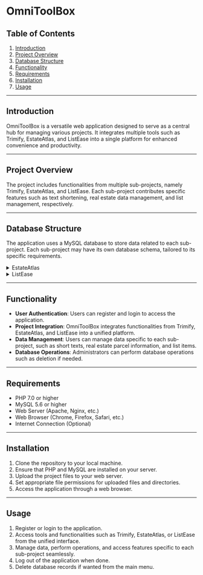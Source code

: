 # OmniToolBox

## Table of Contents
1. [Introduction](#introduction)
2. [Project Overview](#project-overview)
3. [Database Structure](#database-structure)
4. [Functionality](#functionality)
5. [Requirements](#requirements)
6. [Installation](#installation)
7. [Usage](#usage)

---

## Introduction <a id="introduction"></a>
OmniToolBox is a versatile web application designed to serve as a central hub for managing various projects. It integrates multiple tools such as Trimify, EstateAtlas, and ListEase into a single platform for enhanced convenience and productivity.

---

## Project Overview <a id="project-overview"></a>
The project includes functionalities from multiple sub-projects, namely Trimify, EstateAtlas, and ListEase. Each sub-project contributes specific features such as text shortening, real estate data management, and list management, respectively.

---

## Database Structure <a id="database-structure"></a>
The application uses a MySQL database to store data related to each sub-project. Each sub-project may have its own database schema, tailored to its specific requirements.

<details>
<summary>EstateAtlas</summary>
<img src="https://github.com/matyas-zavora/omega/assets/105340917/464f72ce-0a3e-4305-9934-4f92eab5ff09">
</details>
<details>
<summary>ListEase</summary>
<img src="https://github.com/matyas-zavora/omega/assets/105340917/40634d0d-bdaa-4ebb-8583-f8a61ec5c26f">
</details>

---

## Functionality <a id="functionality"></a>
- **User Authentication**: Users can register and login to access the application.
- **Project Integration**: OmniToolBox integrates functionalities from Trimify, EstateAtlas, and ListEase into a unified platform.
- **Data Management**: Users can manage data specific to each sub-project, such as short texts, real estate parcel information, and list items.
- **Database Operations**: Administrators can perform database operations such as deletion if needed.

---

## Requirements <a id="requirements"></a>
- PHP 7.0 or higher
- MySQL 5.6 or higher
- Web Server (Apache, Nginx, etc.)
- Web Browser (Chrome, Firefox, Safari, etc.)
- Internet Connection (Optional)

---

## Installation <a id="installation"></a>
1. Clone the repository to your local machine.
2. Ensure that PHP and MySQL are installed on your server.
3. Upload the project files to your web server.
4. Set appropriate file permissions for uploaded files and directories.
5. Access the application through a web browser.

---

## Usage <a id="usage"></a>
1. Register or login to the application.
2. Access tools and functionalities such as Trimify, EstateAtlas, or ListEase from the unified interface.
3. Manage data, perform operations, and access features specific to each sub-project seamlessly.
4. Log out of the application when done.
5. Delete database records if wanted from the main menu.
